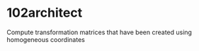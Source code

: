 # 102architect

Compute transformation matrices that have been created using homogeneous coordinates

